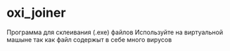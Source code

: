 # oxi_joiner
Программа для склеивания (.exe) файлов
Используйте на виртуальной машыне так как файл содержыт  в себе много вирусов
